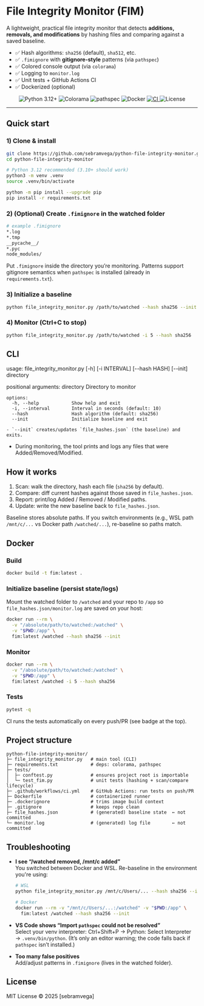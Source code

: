 # File Integrity Monitor (FIM)

A lightweight, practical file integrity monitor that detects **additions, removals, and modifications** by hashing files and comparing against a saved baseline.

- ✅ Hash algorithms: `sha256` (default), `sha512`, etc.
- ✅ `.fimignore` with **gitignore-style** patterns (via `pathspec`)
- ✅ Colored console output (via `colorama`)
- ✅ Logging to `monitor.log`
- ✅ Unit tests + GitHub Actions CI
- ✅ Dockerized (optional)

<p align="center">
  <img alt="Python 3.12+" src="https://img.shields.io/badge/python-3.12%2B-blue" />
  <img alt="Colorama" src="https://img.shields.io/badge/colorama-optional-lightgrey" />
  <img alt="pathspec" src="https://img.shields.io/badge/pathspec-gitignore%20patterns-lightgrey" />
  <img alt="Docker" src="https://img.shields.io/badge/docker-ready-2496ED" />
  <a href="https://github.com/sebramvega/python-file-integrity-monitor/actions/workflows/ci.yml">
    <img alt="CI" src="https://github.com/sebramvega/python-file-integrity-monitor/actions/workflows/ci.yml/badge.svg" />
  </a>
  <img alt="License" src="https://img.shields.io/badge/license-MIT-green" />
</p>

---

## Quick start

### 1) Clone & install

```bash
git clone https://github.com/sebramvega/python-file-integrity-monitor.git
cd python-file-integrity-monitor

# Python 3.12 recommended (3.10+ should work)
python3 -m venv .venv
source .venv/bin/activate

python -m pip install --upgrade pip
pip install -r requirements.txt
```

### 2) (Optional) Create `.fimignore` in the watched folder
```bash
# example .fimignore
*.log
*.tmp
__pycache__/
*.pyc
node_modules/
```

Put `.fimignore` inside the directory you’re monitoring.
Patterns support gitignore semantics when `pathspec` is installed (already in `requirements.txt`).

### 3) Initialize a baseline
```bash
python file_integrity_monitor.py /path/to/watched --hash sha256 --init
```

### 4) Monitor (Ctrl+C to stop)
```bash
python file_integrity_monitor.py /path/to/watched -i 5 --hash sha256
```

## CLI
usage: file_integrity_monitor.py [-h] [-i INTERVAL] [--hash HASH] [--init] directory

positional arguments:
  directory             Directory to monitor
```
options:
  -h, --help            Show help and exit
  -i, --interval        Interval in seconds (default: 10)
  --hash                Hash algorithm (default: sha256)
  --init                Initialize baseline and exit

- `--init` creates/updates `file_hashes.json` (the baseline) and exits.
```
- During monitoring, the tool prints and logs any files that were Added/Removed/Modified.

## How it works
1. Scan: walk the directory, hash each file (`sha256` by default).
2. Compare: diff current hashes against those saved in `file_hashes.json`.
3. Report: print/log Added / Removed / Modified paths.
4. Update: write the new baseline back to `file_hashes.json`.

Baseline stores absolute paths. If you switch environments (e.g., WSL path `/mnt/c/...` vs Docker path `/watched/...`), re-baseline so paths match.

## Docker

### Build
```bash
docker build -t fim:latest .
```

### Initialize baseline (persist state/logs)
Mount the watched folder to `/watched` and your repo to `/app` so `file_hashes.json/monitor.log` are saved on your host:
```bash
docker run --rm \
  -v "/absolute/path/to/watched:/watched" \
  -v "$PWD:/app" \
  fim:latest /watched --hash sha256 --init
```

### Monitor
```bash
docker run --rm \
  -v "/absolute/path/to/watched:/watched" \
  -v "$PWD:/app" \
  fim:latest /watched -i 5 --hash sha256

```

### Tests
```bash
pytest -q
```
CI runs the tests automatically on every push/PR (see badge at the top).


## Project structure
```
python-file-integrity-monitor/
├─ file_integrity_monitor.py   # main tool (CLI)
├─ requirements.txt            # deps: colorama, pathspec
├─ tests/
│  ├─ conftest.py              # ensures project root is importable
│  └─ test_fim.py              # unit tests (hashing + scan/compare lifecycle)
├─ .github/workflows/ci.yml    # GitHub Actions: run tests on push/PR
├─ Dockerfile                  # containerized runner
├─ .dockerignore               # trims image build context
├─ .gitignore                  # keeps repo clean
├─ file_hashes.json            # (generated) baseline state  ← not committed
└─ monitor.log                 # (generated) log file        ← not committed
```

## Troubleshooting
- **I see “/watched removed, /mnt/c added”**  
  You switched between Docker and WSL. Re-baseline in the environment you're using:
  
  ```bash
  # WSL
  python file_integrity_monitor.py /mnt/c/Users/... --hash sha256 --init

  # Docker
  docker run --rm -v "/mnt/c/Users/...:/watched" -v "$PWD:/app" \
    fim:latest /watched --hash sha256 --init
  ```
  
- **VS Code shows “Import `pathspec` could not be resolved”**  
  Select your venv interpreter: Ctrl+Shift+P → Python: Select Interpreter → `.venv/bin/python`.
  (It’s only an editor warning; the code falls back if `pathspec` isn’t installed.)

- **Too many false positives**  
  Add/adjust patterns in `.fimignore` (lives in the watched folder).

## License
MIT License © 2025 [sebramvega]
